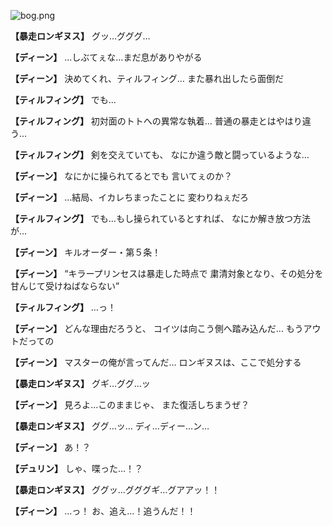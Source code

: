 
![bog.png](../images/backgrounds/bog.png)

**【暴走ロンギヌス】**
グッ…グググ…

**【ディーン】**
…しぶてぇな…まだ息がありやがる

**【ディーン】**
決めてくれ、ティルフィング…
また暴れ出したら面倒だ

**【ティルフィング】**
でも…

**【ティルフィング】**
初対面のトトへの異常な執着…
普通の暴走とはやはり違う…

**【ティルフィング】**
剣を交えていても、
なにか違う敵と闘っているような…

**【ディーン】**
なにかに操られてるとでも
言いてぇのか？

**【ディーン】**
…結局、イカレちまったことに
変わりねぇだろ

**【ティルフィング】**
でも…もし操られているとすれば、
なにか解き放つ方法が…

**【ディーン】**
キルオーダー・第５条！

**【ディーン】**
“キラープリンセスは暴走した時点で
粛清対象となり、その処分を
甘んじて受けねばならない”

**【ティルフィング】**
…っ！

**【ディーン】**
どんな理由だろうと、
コイツは向こう側へ踏み込んだ…
もうアウトだっての

**【ディーン】**
マスターの俺が言ってんだ…
ロンギヌスは、ここで処分する

**【暴走ロンギヌス】**
グギ…ググ…ッ

**【ディーン】**
見ろよ…このままじゃ、
また復活しちまうぜ？

**【暴走ロンギヌス】**
ググ…ッ…
ディ…ディー…ン…

**【ディーン】**
あ！？

**【デュリン】**
しゃ、喋った…！？

**【暴走ロンギヌス】**
ググッ…グググギ…グアアッ！！

**【ディーン】**
…っ！
お、追え…！追うんだ！！